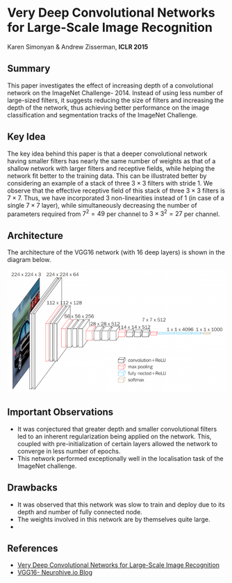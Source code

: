 # Very Deep Convolutional Networks for Large-Scale Image Recognition

Karen Simonyan & Andrew Zisserman, **ICLR 2015**

## Summary

This paper investigates the effect of increasing depth of a convolutional network on the ImageNet Challenge- $2014$. Instead of using less number of large-sized filters, it suggests reducing the size of filters and increasing the depth of the network, thus achieving better performance on the image classification and segmentation tracks of the ImageNet Challenge. 

## Key Idea

The key idea behind this paper is that a deeper convolutional network having smaller filters has nearly the same number of weights as that of a shallow network with larger filters and receptive fields, while helping the network fit better to the training data. This can be illustrated better by considering an example of a stack of three $3 \times 3$ filters with stride $1$. We observe that the effective receptive field of this stack of three $3 \times 3$ filters is $7 \times 7$. Thus, we have incorporated $3$ non-linearities instead of $1$ (in case of a single $7 \times 7$ layer), while simultaneously decreasing the number of parameters required from $7^2 = 49$ per channel to $3 \times 3^2 = 27$ per channel. 

## Architecture 

The architecture of the VGG16 network (with $16$ deep layers) is shown in the diagram below. 


<img src='VGG16.png' width='600'>


## Important Observations

- It was conjectured that greater depth and smaller convolutional filters led to an inherent regularization being applied on the network. This, coupled with pre-initialization of certain layers allowed the network to converge in less number of epochs.
- This network performed exceptionally well in the localisation task of the ImageNet challenge.

## Drawbacks

- It was observed that this network was slow to train and deploy due to its depth and number of fully connected node.
- The weights involved in this network are by themselves quite large. 
-   

## References
- [Very Deep Convolutional Networks for Large-Scale Image Recognition](https://arxiv.org/pdf/1409.1556.pdf )
- [VGG16- Neurohive.io Blog](https://neurohive.io/en/popular-networks/vgg16/)




